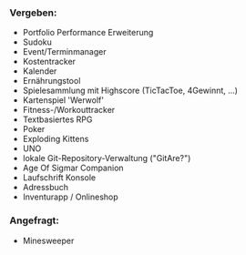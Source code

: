 ### Vergeben:
- Portfolio Performance Erweiterung
- Sudoku
- Event/Terminmanager
- Kostentracker
- Kalender
- Ernährungstool
- Spielesammlung mit Highscore (TicTacToe, 4Gewinnt, ...)
- Kartenspiel 'Werwolf'
- Fitness-/Workouttracker
- Textbasiertes RPG
- Poker
- Exploding Kittens
- UNO
- lokale Git-Repository-Verwaltung ("GitAre?")
- Age Of Sigmar Companion
- Laufschrift Konsole
- Adressbuch
- Inventurapp / Onlineshop


### Angefragt:
- Minesweeper

